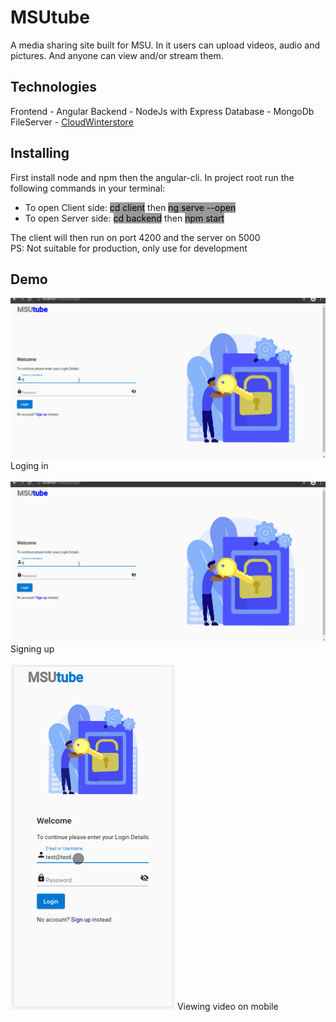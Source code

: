 # MSUtube

A media sharing site built for MSU.
In it users can upload videos, audio and pictures. And anyone can view and/or stream them.

## Technologies

Frontend - Angular
Backend - NodeJs with Express
Database - MongoDb
FileServer - <a href="https://cloudwinterstore.co.zw">CloudWinterstore</a>

## Installing

First install node and npm then the angular-cli.
In project root run the following commands in your terminal:

<ul>
<li>To open Client side: <mark style='background-color: #999'> cd client</mark> then <mark style='background-color: #999'> ng serve --open </mark></li>

<li>To open Server side: <mark style='background-color: #999'> cd backend</mark> then <mark style='background-color: #999'> npm start </mark></li>
</ul>

The client will then run on port 4200 and the server on 5000
<br>
PS: Not suitable for production, only use for development

## Demo

![The login](./git_assets/login.gif)
Loging in
<br> <br>
![Signup](./git_assets/login.gif)
Signing up
<br> <br>
![App Functionality](./git_assets/home_video.gif)
Viewing video on mobile
